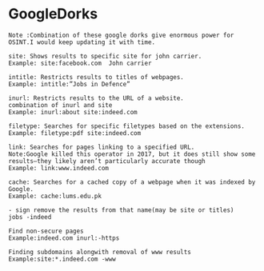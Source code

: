 # GoogleDorks
    Note :Combination of these google dorks give enormous power for OSINT.I would keep updating it with time.
    
    site: Shows results to specific site for john carrier. 
    Example: site:facebook.com  John carrier

    intitle: Restricts results to titles of webpages. 
    Example: intitle:”Jobs in Defence”

    inurl: Restricts results to the URL of a website. 
    combination of inurl and site
    Example: inurl:about site:indeed.com

    filetype: Searches for specific filetypes based on the extensions.
    Example: filetype:pdf site:indeed.com

    link: Searches for pages linking to a specified URL.
    Note:Google killed this operator in 2017, but it does still show some results—they likely aren’t particularly accurate though
    Example: link:www.indeed.com

    cache: Searches for a cached copy of a webpage when it was indexed by Google. 
    Example: cache:lums.edu.pk
    
    - sign remove the results from that name(may be site or titles)
    jobs -indeed
    
    Find non-secure pages
    Example:indeed.com inurl:-https
    
    Finding subdomains alongwith removal of www results
    Example:site:*.indeed.com -www
